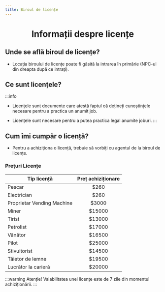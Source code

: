 ```yaml
---
title: Biroul de licențe
---
```



# <span class="title-font"><center>Informații despre licențe</center></span>

## <span class="header-font">Unde se află biroul de licențe?</span>

- Locația biroului de licențe poate fi găsită la intrarea în primărie (NPC-ul din dreapta după ce intrați).

## <span class="header-font">Ce sunt licențele?</span>

:::info
- Licențele sunt documente care atestă faptul că dețineți cunoștințele necesare pentru a practica un anumit job.

- Licențele sunt necesare pentru a putea practica legal anumite joburi.
:::

## <span class="header-font">Cum îmi cumpăr o licență?</span>

- Pentru a achiziționa o licență, trebuie să vorbiți cu agentul de la biroul de licențe.

### Prețuri Licențe

| Tip licență                | Preț achiziționare |
| ------------------------   | :-----------------:|
| Pescar                     |    $260            |
| Electrician                |    $260            |
| Proprietar Vending Machine |    $3000           |
| Miner                      |    $15000          |
| Tirist                     |    $13000          |
| Petrolist                  |    $17000          |
| Vânător                    |    $16500          |
| Pilot                      |    $25000          |
| Stivuitorist               |    $14500          |
| Tăietor de lemne           |    $19500          |
| Lucrător la carieră        |    $20000          |


<!-- | Tip licență TIR speciale       | Preț achiziționare |
| ------------------------       | :-----------------:|
| ADR Explozibil                 |    $260            |
| ADR Subst. Periculoase Diverse |    $260            |
| ADR Subst. Inflamabile         |    $3000           |
| ADR Subst. Corozive            |    $15000          |
| ADR Subst. Infecțioase         |    $13000          |
| ADR Subst. Radioactive         |    $17000          | -->


:::warning Atenție!
Valabilitatea unei licențe este de 7 zile din momentul achiziționării.
:::